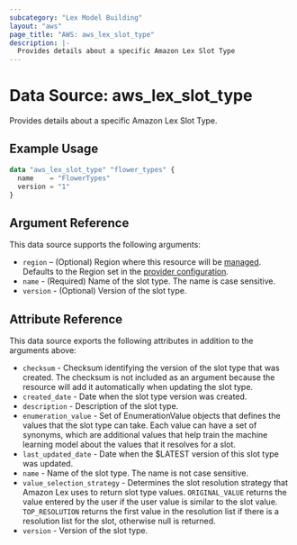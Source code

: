 ```yaml
---
subcategory: "Lex Model Building"
layout: "aws"
page_title: "AWS: aws_lex_slot_type"
description: |-
  Provides details about a specific Amazon Lex Slot Type
---
```


# Data Source: aws_lex_slot_type

Provides details about a specific Amazon Lex Slot Type.

## Example Usage

```terraform
data "aws_lex_slot_type" "flower_types" {
  name    = "FlowerTypes"
  version = "1"
}
```

## Argument Reference

This data source supports the following arguments:

* `region` – (Optional) Region where this resource will be [managed](https://docs.aws.amazon.com/general/latest/gr/rande.html#regional-endpoints). Defaults to the Region set in the [provider configuration](https://registry.terraform.io/providers/hashicorp/aws/latest/docs#aws-configuration-reference).
* `name` - (Required) Name of the slot type. The name is case sensitive.
* `version` - (Optional) Version of the slot type.

## Attribute Reference

This data source exports the following attributes in addition to the arguments above:

* `checksum` - Checksum identifying the version of the slot type that was created. The checksum is
not included as an argument because the resource will add it automatically when updating the slot type.
* `created_date` - Date when the slot type version was created.
* `description` - Description of the slot type.
* `enumeration_value` - Set of EnumerationValue objects that defines the values that
the slot type can take. Each value can have a set of synonyms, which are additional values that help
train the machine learning model about the values that it resolves for a slot.
* `last_updated_date` - Date when the $LATEST version of this slot type was updated.
* `name` - Name of the slot type. The name is not case sensitive.
* `value_selection_strategy` - Determines the slot resolution strategy that Amazon Lex
uses to return slot type values. `ORIGINAL_VALUE` returns the value entered by the user if the user
value is similar to the slot value. `TOP_RESOLUTION` returns the first value in the resolution list
if there is a resolution list for the slot, otherwise null is returned.
* `version` - Version of the slot type.
